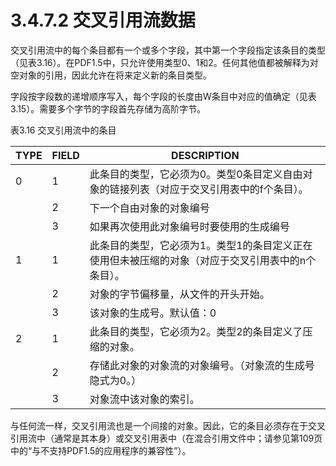 # 3.4.7.2 交叉引用流数据

交叉引用流中的每个条目都有一个或多个字段，其中第一个字段指定该条目的类型（见表3.16）。在PDF1.5中，只允许使用类型0、1和2。任何其他值都被解释为对空对象的引用，因此允许在将来定义新的条目类型。

字段按字段数的递增顺序写入，每个字段的长度由W条目中对应的值确定（见表3.15）。需要多个字节的字段首先存储为高阶字节。

表3.16 交叉引用流中的条目

| TYPE | FIELD | DESCRIPTION                                        |
| ---- | ----- | -------------------------------------------------- |
| 0    | 1     | 此条目的类型，它必须为0。类型0条目定义自由对象的链接列表（对应于交叉引用表中的f个条目）。     |
|      | 2     | 下一个自由对象的对象编号                                       |
|      | 3     | 如果再次使用此对象编号时要使用的生成编号                               |
| 1    | 1     | 此条目的类型，它必须为1。类型1的条目定义正在使用但未被压缩的对象（对应于交叉引用表中的n个条目）。 |
|      | 2     | 对象的字节偏移量，从文件的开头开始。                                 |
|      | 3     | 该对象的生成号。默认值：0                                      |
| 2    | 1     | 此条目的类型，它必须为2。类型2的条目定义了压缩的对象。                       |
|      | 2     | 存储此对象的对象流的对象编号。（对象流的生成号隐式为0。）                      |
|      | 3     | 对象流中该对象的索引。                                        |

与任何流一样，交叉引用流也是一个间接的对象。因此，它的条目必须存在于交叉引用流中（通常是其本身）或交叉引用表中（在混合引用文件中；请参见第109页中的“与不支持PDF1.5的应用程序的兼容性”）。
